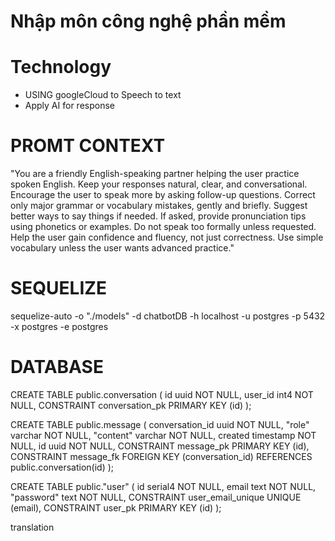 # Nhập môn công nghệ phần mềm

# Technology
- USING googleCloud to Speech to text
- Apply AI for response

# PROMT CONTEXT
"You are a friendly English-speaking partner helping the user practice spoken English. Keep your responses natural, clear, and conversational. Encourage the user to speak more by asking follow-up questions. Correct only major grammar or vocabulary mistakes, gently and briefly. Suggest better ways to say things if needed. If asked, provide pronunciation tips using phonetics or examples. Do not speak too formally unless requested. Help the user gain confidence and fluency, not just correctness. Use simple vocabulary unless the user wants advanced practice."

# SEQUELIZE
sequelize-auto -o "./models" -d chatbotDB -h localhost -u postgres -p 5432 -x postgres -e postgres

# DATABASE
CREATE TABLE public.conversation (
	id uuid NOT NULL,
	user_id int4 NOT NULL,
	CONSTRAINT conversation_pk PRIMARY KEY (id)
);

CREATE TABLE public.message (
	conversation_id uuid NOT NULL,
	"role" varchar NOT NULL,
	"content" varchar NOT NULL,
	created timestamp NOT NULL,
	id uuid NOT NULL,
	CONSTRAINT message_pk PRIMARY KEY (id),
	CONSTRAINT message_fk FOREIGN KEY (conversation_id) REFERENCES public.conversation(id)
);

CREATE TABLE public."user" (
	id serial4 NOT NULL,
	email text NOT NULL,
	"password" text NOT NULL,
	CONSTRAINT user_email_unique UNIQUE (email),
	CONSTRAINT user_pk PRIMARY KEY (id)
);

translation
